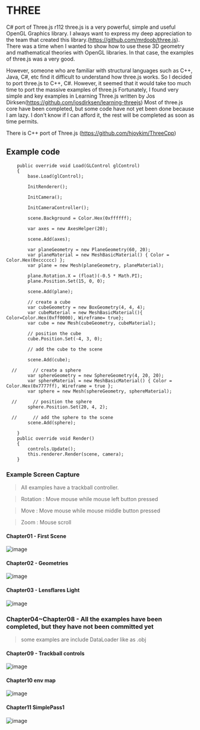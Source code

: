 # THREE

C# port of Three.js r112
three.js is a very powerful, simple and useful OpenGL Graphics library. I always want to express my deep appreciation to the team that created this library.(https://github.com/mrdoob/three.js). There was a time when I wanted to show how to use these 3D geometry and mathematical theories with OpenGL libraries. In that case, the examples of three.js was a very good.

However, someone who are familiar with structural languages such as C++, Java, C#, etc find it difficult to understand how three.js works. So I decided to port three.js to C++, C#. However, it seemed that it would take too much time to port the massive examples of three.js Fortunately, I found very simple and key examples in Learning Three.js written by Jos Dirksen(https://github.com/josdirksen/learning-threejs) Most of three.js core have been completed, but some code have not yet been done because I am lazy. I don't know if I can afford it, the rest will be completed as soon as time permits. 


There is C++ port of Three.js   (https://github.com/hjoykim/ThreeCpp)

## Example code
        public override void Load(GLControl glControl)
        {
            base.Load(glControl);

            InitRenderer();

            InitCamera();

            InitCameraController();

            scene.Background = Color.Hex(0xffffff);

            var axes = new AxesHelper(20);

            scene.Add(axes);

            var planeGeometry = new PlaneGeometry(60, 20);
            var planeMaterial = new MeshBasicMaterial() { Color = Color.Hex(0xcccccc) };
            var plane = new Mesh(planeGeometry, planeMaterial);

            plane.Rotation.X = (float)(-0.5 * Math.PI);
            plane.Position.Set(15, 0, 0);

            scene.Add(plane);

            // create a cube
            var cubeGeometry = new BoxGeometry(4, 4, 4);
            var cubeMaterial = new MeshBasicMaterial(){ Color=Color.Hex(0xff0000), Wireframe= true};
            var cube = new Mesh(cubeGeometry, cubeMaterial);

            // position the cube
            cube.Position.Set(-4, 3, 0);

            // add the cube to the scene
        
		    scene.Add(cube);

      //      // create a sphere
            var sphereGeometry = new SphereGeometry(4, 20, 20);
            var sphereMaterial = new MeshBasicMaterial() { Color = Color.Hex(0x7777ff), Wireframe = true };
            var sphere = new Mesh(sphereGeometry, sphereMaterial);

      //      // position the sphere
            sphere.Position.Set(20, 4, 2);

      //      // add the sphere to the scene
            scene.Add(sphere);

        }
        public override void Render()
        {
            controls.Update();
            this.renderer.Render(scene, camera);
        }


### Example Screen Capture  
> All examples have a trackball controller.
 
> Rotation : Move mouse while mouse left button pressed
 
> Move : Move mouse while mouse middle button pressed
 
> Zoom : Mouse scroll
#### Chapter01 - First Scene
![image](https://user-images.githubusercontent.com/3807476/166918925-71e710fb-7d0d-4d96-9f75-5ea515eb8b71.png)
#### Chapter02 - Geometries
![image](https://user-images.githubusercontent.com/3807476/166918735-a847529e-46fc-41e3-b886-2701df6a046b.png)
#### Chapter03 - Lensflares Light
![image](https://user-images.githubusercontent.com/3807476/166921275-620f734a-46f1-4f8d-b23d-e3576fb251f2.png)
### Chapter04~Chapter08 - All the examples have been completed, but they have not been committed yet
> some examples are include DataLoader like as .obj
#### Chapter09 - Trackball controls
![image](https://user-images.githubusercontent.com/3807476/166919252-6cb474c5-a971-474c-bf7c-a8b565bc4cd4.png)
#### Chapter10 env map
![image](https://user-images.githubusercontent.com/3807476/166919731-03ea7a08-e275-452a-8d7f-054c0d3c8570.png)
#### Chapter11 SimplePass1
![image](https://user-images.githubusercontent.com/3807476/166920027-efa0ece8-1cfc-4f8a-a553-85a743c2d682.png)



